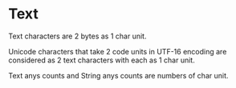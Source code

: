 # Text

Text characters are 2 bytes as 1 char unit.

Unicode characters that take 2 code units in UTF-16 encoding are considered as 2 text characters with each as 1 char unit.

Text anys counts and String anys counts are numbers of char unit.